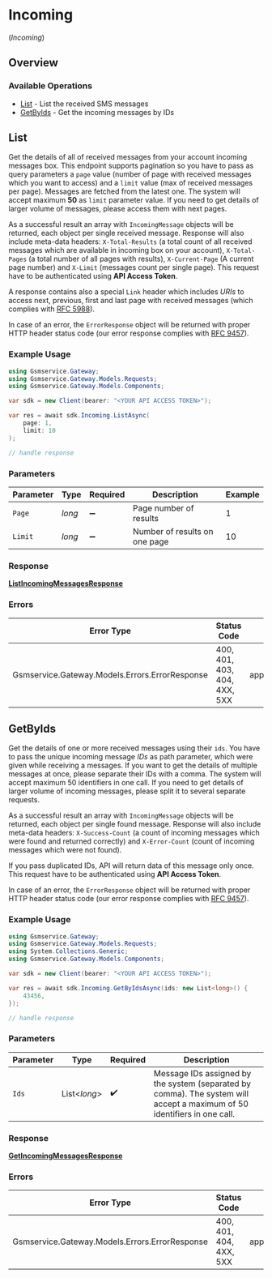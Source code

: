 # Incoming
(*Incoming*)

## Overview

### Available Operations

* [List](#list) - List the received SMS messages
* [GetByIds](#getbyids) - Get the incoming messages by IDs

## List

Get the details of all of received messages from your account incoming messages box. This endpoint supports pagination so you have to pass as query parameters a `page` value (number of page with received messages which you want to access) and a `limit` value (max of received messages per page). Messages are fetched from the latest one. The system will accept maximum **50** as `limit` parameter value. If you need to get details of larger volume of messages, please access them with next pages.
    
As a successful result an array with `IncomingMessage` objects will be returned, each object per single received message. Response will also include meta-data headers: `X-Total-Results` (a total count of all received messages which are available in incoming box on your account), `X-Total-Pages` (a total number of all pages with results), `X-Current-Page` (A current page number) and `X-Limit` (messages count per single page). This request have to be authenticated using **API Access Token**. 

A response contains also a special `Link` header which includes *URIs* to access next, previous, first and last page with received messages (which complies with [RFC 5988](https://www.rfc-editor.org/rfc/rfc5988)).

In case of an error, the `ErrorResponse` object will be returned with proper HTTP header status code (our error response complies with [RFC 9457](https://www.rfc-editor.org/rfc/rfc7807)).

### Example Usage

```csharp
using Gsmservice.Gateway;
using Gsmservice.Gateway.Models.Requests;
using Gsmservice.Gateway.Models.Components;

var sdk = new Client(bearer: "<YOUR API ACCESS TOKEN>");

var res = await sdk.Incoming.ListAsync(
    page: 1,
    limit: 10
);

// handle response
```

### Parameters

| Parameter                     | Type                          | Required                      | Description                   | Example                       |
| ----------------------------- | ----------------------------- | ----------------------------- | ----------------------------- | ----------------------------- |
| `Page`                        | *long*                        | :heavy_minus_sign:            | Page number of results        | 1                             |
| `Limit`                       | *long*                        | :heavy_minus_sign:            | Number of results on one page | 10                            |

### Response

**[ListIncomingMessagesResponse](../../Models/Requests/ListIncomingMessagesResponse.md)**

### Errors

| Error Type                                     | Status Code                                    | Content Type                                   |
| ---------------------------------------------- | ---------------------------------------------- | ---------------------------------------------- |
| Gsmservice.Gateway.Models.Errors.ErrorResponse | 400, 401, 403, 404, 4XX, 5XX                   | application/problem+json                       |

## GetByIds

Get the details of one or more received messages using their `ids`. You have to pass the unique incoming message *IDs* as path parameter, which were given while receiving a messages. If you want to get the details of multiple messages at once, please separate their IDs with a comma. The system will accept maximum 50 identifiers in one call. If you need to get details of larger volume of incoming messages, please split it to several separate requests.
    
As a successful result an array with `IncomingMessage` objects will be returned, each object per single found message. Response will also include meta-data headers: `X-Success-Count` (a count of incoming messages which were found and returned correctly) and `X-Error-Count` (count of incoming messages which were not found).

If you pass duplicated IDs, API will return data of this message only once. This request have to be authenticated using **API Access Token**. 

In case of an error, the `ErrorResponse` object will be returned with proper HTTP header status code (our error response complies with [RFC 9457](https://www.rfc-editor.org/rfc/rfc7807)).

### Example Usage

```csharp
using Gsmservice.Gateway;
using Gsmservice.Gateway.Models.Requests;
using System.Collections.Generic;
using Gsmservice.Gateway.Models.Components;

var sdk = new Client(bearer: "<YOUR API ACCESS TOKEN>");

var res = await sdk.Incoming.GetByIdsAsync(ids: new List<long>() {
    43456,
});

// handle response
```

### Parameters

| Parameter                                                                                                                | Type                                                                                                                     | Required                                                                                                                 | Description                                                                                                              |
| ------------------------------------------------------------------------------------------------------------------------ | ------------------------------------------------------------------------------------------------------------------------ | ------------------------------------------------------------------------------------------------------------------------ | ------------------------------------------------------------------------------------------------------------------------ |
| `Ids`                                                                                                                    | List<*long*>                                                                                                             | :heavy_check_mark:                                                                                                       | Message IDs assigned by the system (separated by comma). The system will accept a maximum of 50 identifiers in one call. |

### Response

**[GetIncomingMessagesResponse](../../Models/Requests/GetIncomingMessagesResponse.md)**

### Errors

| Error Type                                     | Status Code                                    | Content Type                                   |
| ---------------------------------------------- | ---------------------------------------------- | ---------------------------------------------- |
| Gsmservice.Gateway.Models.Errors.ErrorResponse | 400, 401, 404, 4XX, 5XX                        | application/problem+json                       |